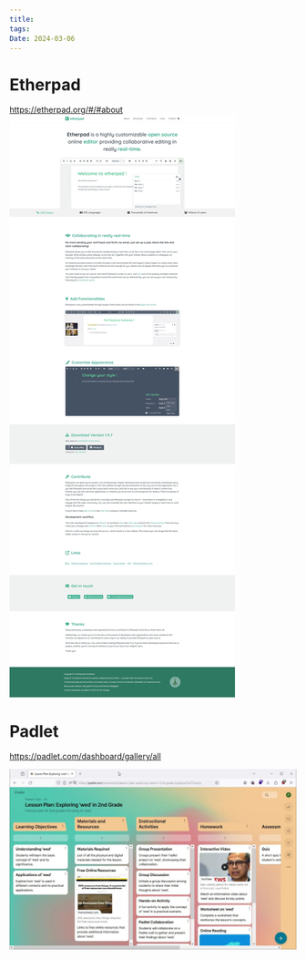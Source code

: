 ```yaml
---
title: 
tags: 
Date: 2024-03-06
---
```

# Etherpad 

<https://etherpad.org/#/#about>
![](../_asset/2024-03-06_online%20%20Colab_image_1.jpg)


# Padlet 

<https://padlet.com/dashboard/gallery/all>

 ![](../_asset/2024-03-06_online%20%20Colab_image_2.jpg)